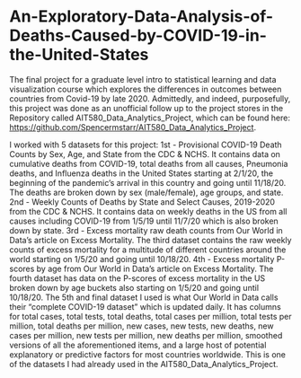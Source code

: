 # An-Exploratory-Data-Analysis-of-Deaths-Caused-by-COVID-19-in-the-United-States
The final project for a graduate level intro to statistical learning and data visualization course which explores the differences in outcomes between countries from Covid-19 by late 2020. Admittedly, and indeed, purposefully, this project was done as an unofficial follow up to the project stores in the Repository called AIT580_Data_Analytics_Project, which can be found here: https://github.com/Spencermstarr/AIT580_Data_Analytics_Project.

I worked with 5 datasets for this project:
1st - Provisional COVID-19 Death Counts by Sex, Age, and State from the CDC & NCHS. It contains data on cumulative deaths from COVID-19, total deaths from all causes, Pneumonia deaths, and Influenza deaths in the United States starting at 2/1/20, the beginning of the pandemic’s arrival in this country and going until 11/18/20. The deaths are broken down by sex (male/female), age groups, and state.
2nd - Weekly Counts of Deaths by State and Select Causes, 2019-2020 from the CDC & NCHS. It contains data on weekly deaths in the US from all causes including COVID-19 from 1/5/19 until 11/7/20 which is also broken down by state.
3rd - Excess mortality raw death counts from Our World in Data’s article on Excess Mortality. The third dataset contains the raw weekly counts of excess mortality for a multitude of different countries around the world starting on 1/5/20 and going until 10/18/20.
4th - Excess mortality P-scores by age from Our World in Data’s article on Excess Mortality. The fourth dataset has data on the P-scores of excess mortality in the US broken down by age buckets also starting on 1/5/20 and going until 10/18/20.
The 5th and final dataset I used is what Our World in Data calls their “complete COVID-19 dataset” which is updated daily. It has columns for total cases, total tests, total deaths, total cases per million, total tests per million, total deaths per million, new cases, new tests, new deaths, new cases per million, new tests per million, new deaths per million, smoothed versions of all the aforementioned items, and a large host of potential explanatory or predictive factors for most countries worldwide. This is one of the datasets I had already used in the AIT580_Data_Analytics_Project.





